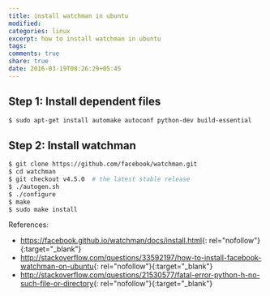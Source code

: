 ```yaml
---
title: install watchman in ubuntu
modified:
categories: linux 
excerpt: how to install watchman in ubuntu
tags:
comments: true
share: true
date: 2016-03-19T08:26:29+05:45
---
```


## Step 1: Install dependent files

```bash
$ sudo apt-get install automake autoconf python-dev build-essential
```

## Step 2: Install watchman

```bash
$ git clone https://github.com/facebook/watchman.git
$ cd watchman
$ git checkout v4.5.0  # the latest stable release
$ ./autogen.sh
$ ./configure
$ make
$ sudo make install
```

References:

- <https://facebook.github.io/watchman/docs/install.html>{: rel="nofollow"}{:target="_blank"}
- <http://stackoverflow.com/questions/33592197/how-to-install-facebook-watchman-on-ubuntu>{: rel="nofollow"}{:target="_blank"}
- <http://stackoverflow.com/questions/21530577/fatal-error-python-h-no-such-file-or-directory>{: rel="nofollow"}{:target="_blank"}
